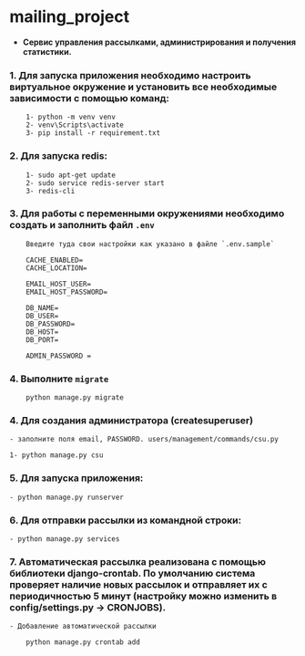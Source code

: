 # mailing_project
- **Сервис управления рассылками, администрирования и получения статистики.**

### 1. Для запуска приложения необходимо настроить виртуальное окружение и установить все необходимые зависимости с помощью команд:
        1- python -m venv venv
        2- venv\Scripts\activate
        3- pip install -r requirement.txt


### 2. Для запуска redis:
        1- sudo apt-get update
        2- sudo service redis-server start
        3- redis-cli

### 3. Для работы с переменными окружениями необходимо создать и заполнить файл `.env`
        Введите туда свои настройки как указано в файле `.env.sample`
        
        CACHE_ENABLED=
        CACHE_LOCATION=
        
        EMAIL_HOST_USER=
        EMAIL_HOST_PASSWORD=
        
        DB_NAME=
        DB_USER=
        DB_PASSWORD=
        DB_HOST=
        DB_PORT=

        ADMIN_PASSWORD =
        

### 4. Выполните `migrate`
        
        python manage.py migrate

### 4. Для создания администратора (createsuperuser)
    - заполните поля email, PASSWORD. users/management/commands/csu.py

    1- python manage.py csu

### 5. Для запуска приложения: 

    - python manage.py runserver

### 6. Для отправки рассылки из командной строки:
    - python manage.py services

### 7. Автоматическая рассылка реализована с помощью библиотеки django-crontab. По умолчанию система проверяет наличие новых рассылок и отправляет их с периодичностью 5 минут (настройку можно изменить в config/settings.py -> CRONJOBS).
    - Добавление автоматической рассылки
  
        python manage.py crontab add

   